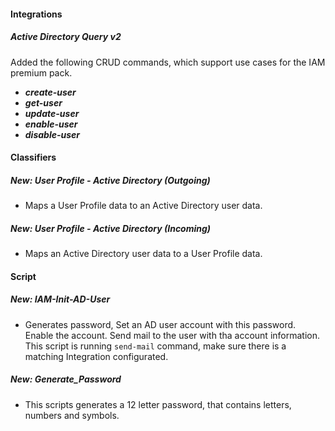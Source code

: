 
#### Integrations
##### Active Directory Query v2
Added the following CRUD commands, which support use cases for the IAM premium pack.
  - ***create-user***
  - ***get-user***
  - ***update-user***
  - ***enable-user***
  - ***disable-user***

#### Classifiers
##### New: User Profile - Active Directory (Outgoing)
- Maps a User Profile data to an Active Directory user data.


##### New: User Profile - Active Directory (Incoming)
- Maps an Active Directory user data to a User Profile data.

#### Script
##### New: IAM-Init-AD-User
- Generates password,
Set an AD user account with this password.
Enable the account.
Send mail to the user with tha account information.
This script is running `send-mail` command, make sure there is a matching Integration configurated.

##### New: Generate_Password
- This scripts generates a 12 letter password, that contains letters, numbers and symbols.
